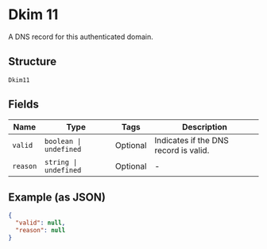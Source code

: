 
# Dkim 11

A DNS record for this authenticated domain.

## Structure

`Dkim11`

## Fields

| Name | Type | Tags | Description |
|  --- | --- | --- | --- |
| `valid` | `boolean \| undefined` | Optional | Indicates if the DNS record is valid. |
| `reason` | `string \| undefined` | Optional | - |

## Example (as JSON)

```json
{
  "valid": null,
  "reason": null
}
```

